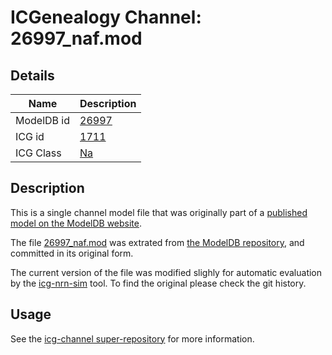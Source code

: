 # ICGenealogy Channel: 26997\_naf.mod

## Details

Name | Description
---- | -----------
ModelDB id | [26997](http://senselab.med.yale.edu/ModelDB/ShowModel.cshtml?model=26997)
ICG id | [1711](http://icg.neurotheory.ox.ac.uk/channels/2/1711)
ICG Class | [Na](http://icg.neurotheory.ox.ac.uk/channels/2)

## Description

This is a single channel model file that was originally part of a [published model on the ModelDB website](http://senselab.med.yale.edu/mModelDB/ShowModel.cshtml?model=26997).


The file [26997\_naf.mod](26997_naf.mod) was extrated from [the ModelDB repository](http://senselab.med.yale.edu/ModelDB/ShowModel.cshtml?model=26997), and committed in its original form.

The current version of the file was modified slighly for automatic evaluation by the [icg-nrn-sim](https://github.com/icgenealogy/icg-nrn-sim) tool. To find the original please check the git history.


## Usage

See the [icg-channel super-repository](https://github.com/icgenealogy/icg-channels) for more information.